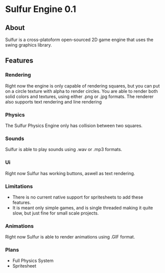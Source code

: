 # Sulfur Engine 0.1

## About
Sulfur is a cross-platoform open-sourced 2D game engine that uses the swing graphics library.

## Features

### Rendering
Right now the engine is only capable of rendering squares, but you can put on a circle texture with alpha to render circles. You are able to render both solid colors and textures, using either .png or .jpg formats. The renderer also supports text rendering and line rendering

### Physics
The Sulfur Physics Engine only has collision between two squares.

### Sounds
Sulfur is able to play sounds using .wav or .mp3 formats.

### Ui
Right now Sulfur has working buttons, aswell as text rendering.

### Limitations
* There is no current native support for spritesheets
to add these features.
* It is meant only simple games, and is single threaded making it quite slow, but just fine for small scale projects.

### Animations
Right now Sulfur is able to render animations using .GIF format.

### Plans
* Full Physics System
* Spritesheet
